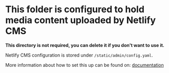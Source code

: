 # This folder is configured to hold media content uploaded by Netlify CMS
**This directory is not required, you can delete it if you don't want to use it.**

Netlify CMS configuration is stored under `/static/admin/config.yaml`.

More information about how to set this up can be found on:
[documentation](https://www.netlifycms.org/docs/configuration-options/)
